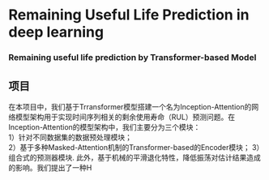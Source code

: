 # Remaining Useful Life Prediction in deep learning
 ### Remaining useful life prediction by Transformer-based Model

## 项目
 在本项目中，我们基于Trransformer模型搭建一个名为Inception-Attention的网络模型架构用于实现时间序列相关的剩余使用寿命（RUL）预测问题。在Inception-Attention的模型架构中，我们主要分为三个模块：  
 1）针对不同数据集的数据预处理模块；  
 2）基于多种Masked-Attention机制的Transformer-based的Encoder模块；
 3）组合式的预测器模块.
 此外，基于机械的平滑退化特性，降低振荡对估计结果造成的影响。我们提出了一种H
